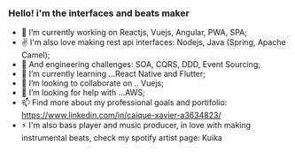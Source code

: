 ### Hello! i'm the interfaces and beats maker 


- 🔭 I’m currently working on Reactjs, Vuejs, Angular, PWA, SPA;
- ✌️ I'm also love making rest api interfaces: Nodejs, Java (Spring, Apache Camel);
- 💪 And engineering challenges: SOA, CQRS, DDD, Event Sourcing;
- 🌱 I’m currently learning ...React Native and Flutter;
- 👯 I’m looking to collaborate on .. Vuejs;
- 🤔 I’m looking for help with ...AWS;
- 📫 Find more about my professional goals and portifolio: https://www.linkedin.com/in/caique-xavier-a3634823/
- ⚡ I'm also bass player and music producer, in love with making instrumental beats, check my spotify artist page: Kuika
